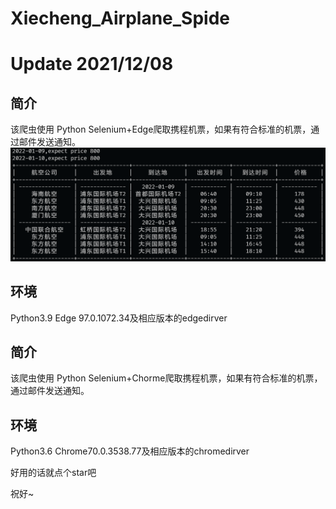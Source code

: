 # Xiecheng_Airplane_Spide
# Update 2021/12/08
简介
----
该爬虫使用 Python Selenium+Edge爬取携程机票，如果有符合标准的机票，通过邮件发送通知。
![](Result.png)

环境
----

Python3.9 Edge 97.0.1072.34及相应版本的edgedirver


简介
----
该爬虫使用 Python Selenium+Chorme爬取携程机票，如果有符合标准的机票，通过邮件发送通知。

环境
----

Python3.6 Chrome70.0.3538.77及相应版本的chromedirver

好用的话就点个star吧

祝好~
